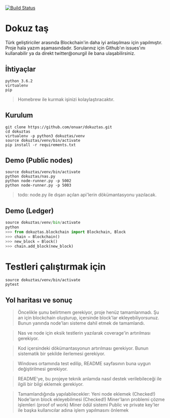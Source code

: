 [![Build Status](https://travis-ci.org/onuar/dokuztas.svg?branch=master)](https://travis-ci.org/onuar/dokuztas)

# Dokuz taş
Türk geliştiriciler arasında Blockchain'in daha iyi anlaşılması için yapılmıştır. Proje hala yazım aşamasındadır. Sorularınız için Github'ın issues'ını kullanabilir ya da direkt twitter@onurgil ile bana ulaşabilirsiniz.

## İhtiyaçlar
    python 3.6.2
    virtualenv
    pip
> Homebrew ile kurmak işinizi kolaylaştıracaktır.

## Kurulum
    git clone https://github.com/onuar/dokuztas.git
    cd dokuztas
    virtualenv -p python3 dokuztas/venv
    source dokuztas/venv/bin/activate
    pip install -r requirements.txt

## Demo (Public nodes)
    source dokuztas/venv/bin/activate
    python dokuztas/nas.py
    python node-runner.py -p 5002
    python node-runner.py -p 5003
> todo: node.py ile dışarı açılan api'lerin dökümantasyonu yazılacak.

## Demo (Ledger)
```python
source dokuztas/venv/bin/activate
python
>>> from dokuztas.blockchain import Blockchain, Block
>>> chain = Blockchain()
>>> new_block = Block()
>>> chain.add_block(new_block)
```

# Testleri çalıştırmak için
    source dokuztas/venv/bin/activate
    pytest

## Yol haritası ve sonuç
> Öncelikle şunu belirtmem gerekiyor, proje henüz tamamlanmadı. Şu an için blockchain oluşturup, içersinde block'lar ekleyebiliyorsunuz. Bunun yanında node'ları sisteme dahil etmek de tamamlandı.

> Nas ve node için eksik testlerin yazılarak coverage'in artırılması gerekiyor.

> Kod içersindeki dökümantasyonun artırılması gerekiyor. Bunun sistematik bir şekilde ilerlemesi gerekiyor.

> Windows ortamında test edilip, README sayfasının buna uygun değiştirilmesi gerekiyor.

> README'ye, bu projeye teknik anlamda nasıl destek verilebileceği ile ilgili bir bilgi eklemek gerekiyor.

> Tamamlandığında yapılabilecekler:
    Yeni node eklemek (Checked!)
    Node'ların block ekleyebilmesi (Checked!)
    Miner'ların problemi çözme işlemleri (proof of work)
    Miner ödül sistemi
    Public ve private key'ler ile başka kullanıcılar adına işlem yapılmasını önlemek